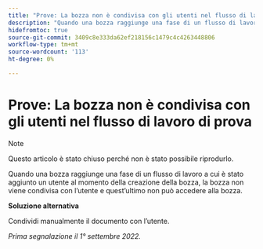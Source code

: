 ```yaml
---
title: "Prove: La bozza non è condivisa con gli utenti nel flusso di lavoro di prova"
description: "Quando una bozza raggiunge una fase di un flusso di lavoro a cui è stato aggiunto un utente al momento della creazione della bozza, la bozza non viene condivisa con l’utente e l’utente non può accedere alla bozza."
hidefromtoc: true
source-git-commit: 3409c8e333da62ef218156c1479c4c4263448806
workflow-type: tm+mt
source-wordcount: '113'
ht-degree: 0%

---
```



# Prove: La bozza non è condivisa con gli utenti nel flusso di lavoro di prova

<!--This article is on the WF and WFP TOCs-->

>[!NOTE]
>
>Questo articolo è stato chiuso perché non è stato possibile riprodurlo.

Quando una bozza raggiunge una fase di un flusso di lavoro a cui è stato aggiunto un utente al momento della creazione della bozza, la bozza non viene condivisa con l’utente e quest’ultimo non può accedere alla bozza.

**Soluzione alternativa**

Condividi manualmente il documento con l’utente.

_Prima segnalazione il 1° settembre 2022._

